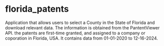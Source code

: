 # florida_patents
Application that allows users to select a County in the State of Florida and download relevant data. The information is obtained from the PantentViewer API.
the patents are first-time granted, and assigned to a company or coporation in Florida, USA. It contains data from 01-01-2020 to 12-16-2024.
